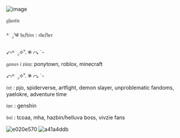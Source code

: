 ![image](https://github.com/easy2deceive/easy2deceive/assets/170835376/7a1060c9-5f8e-4eb9-8d41-a3a7094821a1)

𝔤𝔥𝔬𝔰𝔱𝔦𝔢

*ೃ༄ 𝔥𝔢/𝔥𝔦𝔪 : 𝔰𝔥𝔢/𝔥𝔢𝔯

↶*ೃ✧˚. ❃ ↷ ˊ-

𝔤𝔞𝔪𝔢𝔰 𝔦 𝔭𝔩𝔞𝔶: ponytown, roblox, minecraft

↶*ೃ✧˚. ❃ ↷ ˊ-

𝔦𝔫𝔱 : pjo, spiderverse, artfight, demon slayer, unproblematic fandoms, yaelokre, adventure time

𝔦𝔴𝔠 : genshin

𝔡𝔫𝔦 : tcoaa, mha, hazbin/helluva boss, vivzie fans

![e020e570](https://github.com/easy2deceive/easy2deceive/assets/170835376/4653c9a1-e151-4b7c-b719-148795458ff0) ![a41a4ddb](https://github.com/easy2deceive/easy2deceive/assets/170835376/db884639-07bc-49d9-acbe-bf2bbad4511a)
